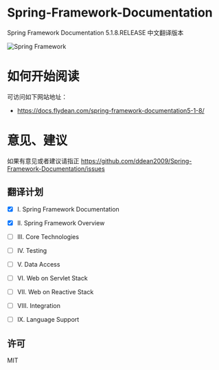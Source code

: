 # Spring-Framework-Documentation
Spring Framework Documentation 5.1.8.RELEASE 中文翻译版本

![Spring Framework](https://spring.io/img/homepage/icon-spring-framework.svg)

# 如何开始阅读

可访问如下网站地址：
- https://docs.flydean.com/spring-framework-documentation5-1-8/

# 意见、建议

如果有意见或者建议请指正 https://github.com/ddean2009/Spring-Framework-Documentation/issues


## 翻译计划


- [x] I. Spring Framework Documentation
- [x] II. Spring Framework Overview
- [ ] III. Core Technologies
- [ ] IV. Testing
- [ ] V. Data Access
- [ ] VI. Web on Servlet Stack
- [ ] VII. Web on Reactive Stack
- [ ] VIII. Integration
- [ ] IX. Language Support

    
    
## 许可
MIT


